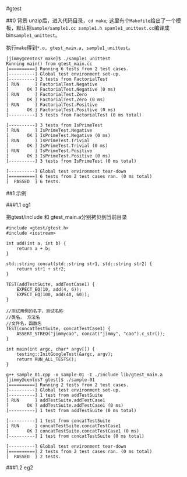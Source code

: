 #gtest

##0 背景
unzip后，进入代码目录，`cd make`; 这里有个`Makefile`给出了一个模板，默认把`sample/sample1.cc sample1.h spamle1_unittest.cc`编译成bin`sample1_unittest`。

执行`make`得到`*.o, gtest_main.a, sample1_unittest`。

	[jimmy@centos7 make]$ ./sample1_unittest 
	Running main() from gtest_main.cc
	[==========] Running 6 tests from 2 test cases.
	[----------] Global test environment set-up.
	[----------] 3 tests from FactorialTest
	[ RUN      ] FactorialTest.Negative
	[       OK ] FactorialTest.Negative (0 ms)
	[ RUN      ] FactorialTest.Zero
	[       OK ] FactorialTest.Zero (0 ms)
	[ RUN      ] FactorialTest.Positive
	[       OK ] FactorialTest.Positive (0 ms)
	[----------] 3 tests from FactorialTest (0 ms total)
	
	[----------] 3 tests from IsPrimeTest
	[ RUN      ] IsPrimeTest.Negative
	[       OK ] IsPrimeTest.Negative (0 ms)
	[ RUN      ] IsPrimeTest.Trivial
	[       OK ] IsPrimeTest.Trivial (0 ms)
	[ RUN      ] IsPrimeTest.Positive
	[       OK ] IsPrimeTest.Positive (0 ms)
	[----------] 3 tests from IsPrimeTest (0 ms total)
	
	[----------] Global test environment tear-down
	[==========] 6 tests from 2 test cases ran. (0 ms total)
	[  PASSED  ] 6 tests.


##1 示例

###1.1 eg1

把gtest/include 和 gtest_main.a分别拷贝到当前目录

	#include <gtest/gtest.h>
	#include <iostream>
	
	int add(int a, int b) {
	    return a + b;
	}
	
	std::string concat(std::string str1, std::string str2) {
	    return str1 + str2;
	}
	
	TEST(addTestSuite, addTestCase1) {
	    EXPECT_EQ(10, add(4, 6));
	    EXPECT_EQ(100, add(40, 60));
	}
	
	//测试用例的名字，测试名称
	//类名， 方法名
	//文件名，函数名
	TEST(concatTestSuite, concatTestCase1) {
	    ASSERT_STREQ("jimmycao", concat("jimmy", "cao").c_str());
	}
	
	int main(int argc, char* argv[]) {
	    testing::InitGoogleTest(&argc, argv);
	    return RUN_ALL_TESTS();
	}
	
	g++ sample_01.cpp -o sample-01 -I ./include lib/gtest_main.a
	[jimmy@centos7 gtest]$ ./sample-01 
	[==========] Running 2 tests from 2 test cases.
	[----------] Global test environment set-up.
	[----------] 1 test from addTestSuite
	[ RUN      ] addTestSuite.addTestCase1
	[       OK ] addTestSuite.addTestCase1 (0 ms)
	[----------] 1 test from addTestSuite (0 ms total)
	
	[----------] 1 test from concatTestSuite
	[ RUN      ] concatTestSuite.concatTestCase1
	[       OK ] concatTestSuite.concatTestCase1 (0 ms)
	[----------] 1 test from concatTestSuite (0 ms total)
	
	[----------] Global test environment tear-down
	[==========] 2 tests from 2 test cases ran. (0 ms total)
	[  PASSED  ] 2 tests.


###1.2 eg2

